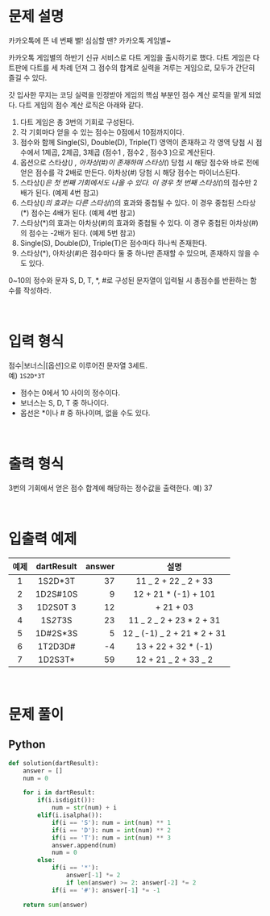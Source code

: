 # 문제 설명

카카오톡에 뜬 네 번째 별! 심심할 땐? 카카오톡 게임별~

카카오톡 게임별의 하반기 신규 서비스로 다트 게임을 출시하기로 했다. 다트 게임은 다트판에 다트를 세 차례 던져 그 점수의 합계로 실력을 겨루는 게임으로, 모두가 간단히 즐길 수 있다.<br/>

갓 입사한 무지는 코딩 실력을 인정받아 게임의 핵심 부분인 점수 계산 로직을 맡게 되었다. 다트 게임의 점수 계산 로직은 아래와 같다.

1. 다트 게임은 총 3번의 기회로 구성된다.
2. 각 기회마다 얻을 수 있는 점수는 0점에서 10점까지이다.
3. 점수와 함께 Single(S), Double(D), Triple(T) 영역이 존재하고 각 영역 당첨 시 점수에서 1제곱, 2제곱, 3제곱 (점수1 , 점수2 , 점수3 )으로 계산된다.
4. 옵션으로 스타상(_) , 아차상(#)이 존재하며 스타상(_) 당첨 시 해당 점수와 바로 전에 얻은 점수를 각 2배로 만든다. 아차상(#) 당첨 시 해당 점수는 마이너스된다.
5. 스타상(_)은 첫 번째 기회에서도 나올 수 있다. 이 경우 첫 번째 스타상(_)의 점수만 2배가 된다. (예제 4번 참고)
6. 스타상(_)의 효과는 다른 스타상(_)의 효과와 중첩될 수 있다. 이 경우 중첩된 스타상(\*) 점수는 4배가 된다. (예제 4번 참고)
7. 스타상(\*)의 효과는 아차상(#)의 효과와 중첩될 수 있다. 이 경우 중첩된 아차상(#)의 점수는 -2배가 된다. (예제 5번 참고)
8. Single(S), Double(D), Triple(T)은 점수마다 하나씩 존재한다.
9. 스타상(\*), 아차상(#)은 점수마다 둘 중 하나만 존재할 수 있으며, 존재하지 않을 수도 있다.<br />

0~10의 정수와 문자 S, D, T, \*, #로 구성된 문자열이 입력될 시 총점수를 반환하는 함수를 작성하라.

<br />

# 입력 형식

점수|보너스|[옵션]으로 이루어진 문자열 3세트. <Br />
예) `1S2D*3T`

- 점수는 0에서 10 사이의 정수이다.
- 보너스는 S, D, T 중 하나이다.
- 옵선은 \*이나 # 중 하나이며, 없을 수도 있다.

<br />

# 출력 형식

3번의 기회에서 얻은 점수 합계에 해당하는 정수값을 출력한다.
예) 37

<br />

# 입출력 예제

| 예제 | dartResult | answer |             설명             |
| :--: | :--------: | -----: | :--------------------------: |
|  1   |  1S2D\*3T  |     37 |     11 _ 2 + 22 _ 2 + 33     |
|  2   |  1D2S#10S  |      9 |    12 + 21 \* (-1) + 101     |
|  3   |  1D2S0T 3  |     12 |          + 21 + 03           |
|  4   |  1S*2T*3S  |     23 |  11 _ 2 _ 2 + 23 \* 2 + 31   |
|  5   | 1D#2S\*3S  |      5 | 12 _ (-1) _ 2 + 21 \* 2 + 31 |
|  6   |  1T2D3D#   |     -4 |     13 + 22 + 32 \* (-1)     |
|  7   |  1D2S3T\*  |     59 |     12 + 21 _ 2 + 33 _ 2     |

<br />

# 문제 풀이

## Python

```py
def solution(dartResult):
    answer = []
    num = 0

    for i in dartResult:
        if(i.isdigit()):
            num = str(num) + i
        elif(i.isalpha()):
            if(i == 'S'): num = int(num) ** 1
            if(i == 'D'): num = int(num) ** 2
            if(i == 'T'): num = int(num) ** 3
            answer.append(num)
            num = 0
        else:
            if(i == '*'):
                answer[-1] *= 2
                if len(answer) >= 2: answer[-2] *= 2
            if(i == '#'): answer[-1] *= -1

    return sum(answer)
```

